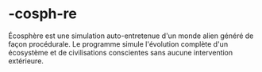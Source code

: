 # -cosph-re
Écosphère est une simulation auto-entretenue d'un monde alien généré de façon procédurale. Le programme simule l'évolution complète d'un écosystème et de civilisations conscientes sans aucune intervention extérieure.
